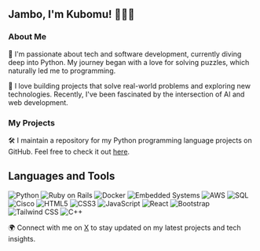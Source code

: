 
## Jambo, I'm Kubomu! 👋🏿🦅

### About Me

🌟 I'm passionate about tech and software development, currently diving deep into Python. My journey began with a love for solving puzzles, which naturally led me to programming.

🚀 I love building projects that solve real-world problems and exploring new technologies. Recently, I've been fascinated by the intersection of AI and web development.

### My Projects

🛠 I maintain a repository for my Python programming language projects on GitHub. Feel free to check it out [here](https://github.com/Kubomu/PyCodeCollection.git).

## Languages and Tools

![Python](https://img.shields.io/badge/-Python-3776AB?style=flat-square&logo=python&logoColor=white)
![Ruby on Rails](https://img.shields.io/badge/-Ruby%20on%20Rails-CC0000?style=flat-square&logo=ruby-on-rails&logoColor=white)
![Docker](https://img.shields.io/badge/-Docker-2496ED?style=flat-square&logo=docker&logoColor=white)
![Embedded Systems](https://img.shields.io/badge/-Embedded%20Systems-003B5C?style=flat-square&logo=embedded-c&logoColor=white)
![AWS](https://img.shields.io/badge/-AWS-232F3E?style=flat-square&logo=amazon-aws&logoColor=white)
![SQL](https://img.shields.io/badge/-SQL-4479A1?style=flat-square&logo=postgresql&logoColor=white)
![Cisco](https://img.shields.io/badge/-Cisco-1BA0D7?style=flat-square&logo=cisco&logoColor=white)
![HTML5](https://img.shields.io/badge/-HTML5-E34F26?style=flat-square&logo=html5&logoColor=white)
![CSS3](https://img.shields.io/badge/-CSS3-1572B6?style=flat-square&logo=css3&logoColor=white)
![JavaScript](https://img.shields.io/badge/-JavaScript-F7DF1E?style=flat-square&logo=javascript&logoColor=black)
![React](https://img.shields.io/badge/-React-61DAFB?style=flat-square&logo=react&logoColor=black)
![Bootstrap](https://img.shields.io/badge/-Bootstrap-563D7C?style=flat-square&logo=bootstrap&logoColor=white)
![Tailwind CSS](https://img.shields.io/badge/-Tailwind%20CSS-38B2AC?style=flat-square&logo=tailwind-css&logoColor=white)
![C++](https://img.shields.io/badge/-C++-00599C?style=flat-square&logo=cplusplus&logoColor=white)

🌍 Connect with me on [X](twitter.com/KubomuEdi) to stay updated on my latest projects and tech insights.
